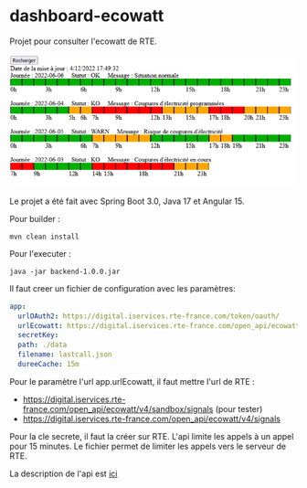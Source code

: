 # dashboard-ecowatt

Projet pour consulter l'ecowatt de RTE.

![Ecowatt](img/capture_ecowatt.png "Ecowatt")

Le projet a été fait avec Spring Boot 3.0, Java 17 et Angular 15.

Pour builder :
```shell
mvn clean install
```

Pour l'executer :
```shell
java -jar backend-1.0.0.jar
```

Il faut creer un fichier de configuration avec les paramètres:

```yml
app:
  urlOAuth2: https://digital.iservices.rte-france.com/token/oauth/
  urlEcowatt: https://digital.iservices.rte-france.com/open_api/ecowatt/v4/sandbox/signals
  secretKey:
  path: ./data
  filename: lastcall.json
  dureeCache: 15m
```

Pour le paramètre l'url app.urlEcowatt, il faut mettre l'url de RTE :
* https://digital.iservices.rte-france.com/open_api/ecowatt/v4/sandbox/signals  (pour tester)
* https://digital.iservices.rte-france.com/open_api/ecowatt/v4/signals

Pour la cle secrete, il faut la créer sur RTE.
L'api limite les appels à un appel pour 15 minutes.
Le fichier permet de limiter les appels vers le serveur de RTE.

La description de l'api est [ici](https://data.rte-france.com/catalog/-/api/doc/user-guide/Ecowatt/4.0)

